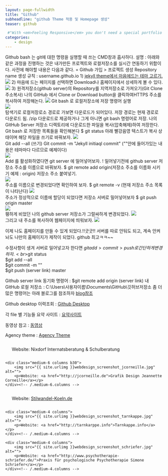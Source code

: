 ```yaml
---
layout: page-fullwidth
title: "Github"
subheadline: "github Theme 적용 및 Homepage 생성"
teaser: github

 #"With <em>Feeling Responsive</em> you don't need a special portfolio template. Just check out the great possibilities of the <a href='http://foundation.zurb.com/docs/components/grid.html'>foundation grid</a> and experiment with it."
categories:
    - design
---
```

<!--more-->

Github bash 는 git에 대한 명령을 실행할 때 쓰는 CMD창과  흡사하다.
 설명 : 아래와같은 과정을 진행하는 것은 내가만든 프로젝트와 로컬저장소를 실시간 연동하기 위함이다.
 사전에 해야할 내용은 다음과 같다.
	= Github 가입 > 프로젝트 생성
	Repository name 생성 규칙 : username.github.io
	1) <a href="http://jekyllthemes.org/" target="_blank">jekyll theme에서 마음에드는 테마 고르기.</a>
<img src="https://wave5.github.io/wave5.github.io-feeling-responsive/images/git1.png">
  2) 마음에 드는 페이지를 선택하면 Download나 홈페이지에서 상세하게 볼 수 있다.
<img src="https://wave5.github.io/wave5.github.io-feeling-responsive/images/git2.png">
  3) 원격저장소(github server)의 Repository를 지역저장소로 가져오기(Git Clone 주소복사)
	 나의 GitHub 에서 Clone or Download button을 클릭하여HTTPS 주소를 복사하여 저장해논다.
<img src="https://wave5.github.io/wave5.github.io-feeling-responsive/images/git3.png">
 Git bash 로 로컬저장소에 저장 명령어 실행<br>
 <img src="https://wave5.github.io/wave5.github.io-feeling-responsive/images/git4.png"><br>
 탐색기로 로컬저장로소 경로로 가보면 다운로드가 되어있다.
 저장 경로는 현재 경로로 다운로드 됨. /zip 다운로드로 제공하거나 그게 아니면 git bash 명령어로 저장.
 나의 GitHub Server 저장소 디렉토리에 다운로드한 파일을 복사(압축해제)하여 저장한다.
 Git bash 로 저장한 목록들을 확인해본다 $ git status
 아래 빨강음영 텍스트가 복사 상태이며 해당 파일을 쓰기로 바꿔보자.
<img src="https://wave5.github.io/wave5.github.io-feeling-responsive/images/git5.png"><br>
 Git add --all (쓰기)
 Git commit -m "Jekyll initiaql commit" (""안에 들어가있는 내용은 테마마다 다르므로 예제이다)<br>
<img src="https://wave5.github.io/wave5.github.io-feeling-responsive/images/git6.png">
 <br>Add 를 활성화하였다면 git server 에 밀어넣어보자.
 ! 밀어넣기전에 github server 저장소 주소를 이름으로 바꿔보자.
 $ git remote add origin(저장소 주소를 이름화 시키기 예제 : origin) 저장소 주소 붙여넣기.<br>
<img src="https://wave5.github.io/wave5.github.io-feeling-responsive/images/git7.png">
 <br>주소를 이름으로 변경되었다면 확인하여 보자.
 $ git remote -v (현재 저장소 주소 목록이 나타난다)
<img src="https://wave5.github.io/wave5.github.io-feeling-responsive/images/git8.png">
 <br>주소가 정상적으로 이름에 할당이 되었다면 저장소 서버로 밀어넣어보자
 $ git push origin master<br>
<img src="https://wave5.github.io/wave5.github.io-feeling-responsive/images/git9.png">
 <br>휑하게 비었던 나의 github server 저장소가 그럴싸하게 변경되었다.
<img src="https://wave5.github.io/wave5.github.io-feeling-responsive/images/git10.png">  
 그리고 내 주소를 복사하여 웹페이지에 띄워보자.
<img src="https://wave5.github.io/wave5.github.io-feeling-responsive/images/git11.png">

이제 나도 홈페이지를 만들 수 있게 되었다.!!굿굿!! 서버를 따로 안둬도 되고, 계속 안켜놔도 나만의 홈페이지가 제작이 되었다. github 최고ㅋㅋ~~


수정사항이 생겨 서버로 밀어넣고자 한다면 $git add > commit > push 로 간단하게 변경하자.
<br>$git status<br>
$git add --all<br>
$git commit -m ""<br>
$git push (server link) master

Github server link 동기화 명령어 :
$git remote add origin (server link)
내 GitHub 로컬 저장소 : C:\Users\사용자이름\Documents\GitHub\깃허브저장소
좀 더 많은 명령어는 아래 블로그를 참조하자
<a href="https://gbsb.tistory.com/10" target="_blank">blog참조</a>

Github desktop 이력조회 : <a href="https://wave5.github.io/wav5.github.io/" target="_blank">Github Desktop</a>



각 file 별 기능들 요약 사이트 : <a href="https://postitforhooney.tistory.com/entry/GitHubJekyll-Jekyll-설치-및-실행-Theme변경-로컬-실행-1" target="_blank">요약사이트</a>

동영상 참고 : <a href="https://opentutorials.org/module/2398/16117" target="_blank">동영상</a>

Agency theme : <a href="http://jekyllthemes.org/themes/agency/" target="_blank">Agency Theme</a>

<div class="row t60">
    <div class="medium-6 columns b30">
        <img src="{{ site.urlimg }}webdesign_screenshot_nixdorf.jpg" alt="">
        <p> Website: Nixdorf Internatsberatung &amp; Schulberatung</p>
    </div><!-- /.medium-6.columns -->

    <div class="medium-6 columns b30">
        <img src="{{ site.urlimg }}webdesign_screenshot_jcorneille.jpg" alt="">
        <p>Website: <a href="http://jcorneille.de">Grafik Design Jeannette Corneille</a></p>
    </div><!-- /.medium-6.columns -->
</div><!-- /.row -->


<div class="row t30">
    <div class="medium-4 columns">
        <img src="{{ site.urlimg }}webdesign_screenshot_stilwandel.jpg" alt="">
        <p>Website: <a href="http://stilwandel-koeln.de">Stilwandel-Koeln.de</a></p>
    </div><!-- /.medium-4.columns -->

    <div class="medium-4 columns">
        <img src="{{ site.urlimg }}webdesign_screenshot_tarnkappe.jpg" alt="">
        <p>Website: <a href="http://tarnkarppe.info">Tarnkappe.info</a></p>
    </div><!-- /.medium-4.columns -->

    <div class="medium-4 columns">
        <img src="{{ site.urlimg }}webdesign_screenshot_schriefer.jpg" alt="">
        <p>Website: <a href="http://www.psychotherapie-schriefer.de/">Praxis für psychologische Psychotherapie Simone Schriefer</a></p>
    </div><!-- /.medium-4.columns -->
</div><!-- /.row -->
